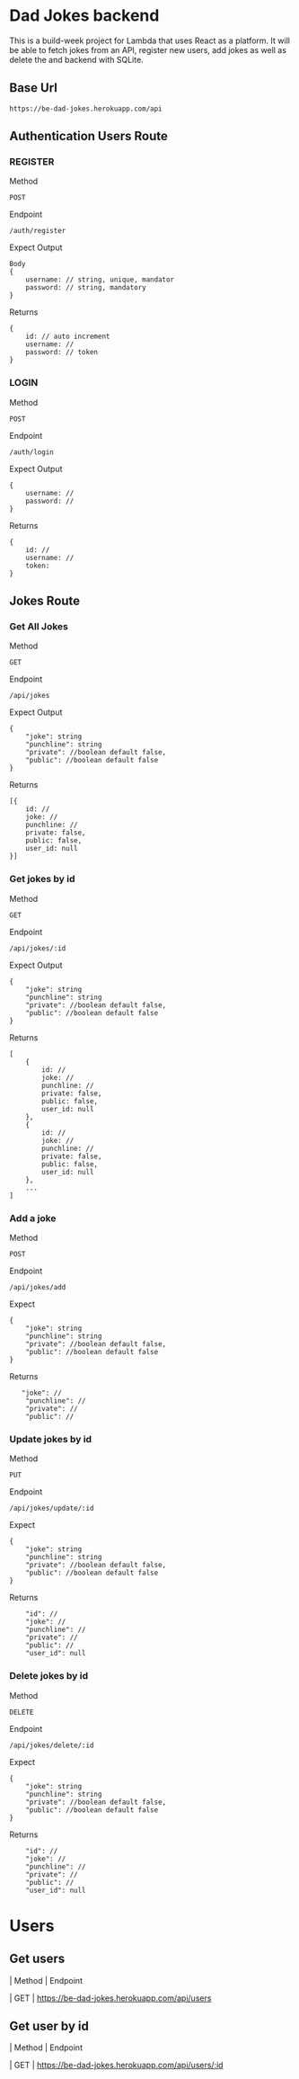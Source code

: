 # Dad Jokes backend

This is a build-week project for Lambda that uses React as a platform. It will be able to fetch jokes from an API, register new users, add jokes as well as delete the and backend with SQLite.

## Base Url

```
https://be-dad-jokes.herokuapp.com/api
```
## Authentication Users Route

### REGISTER

Method 
```
POST
```

Endpoint
```
/auth/register
```

Expect Output
```
Body
{
    username: // string, unique, mandator
    password: // string, mandatory
}
```

Returns
```
{
    id: // auto increment
    username: //
    password: // token 
}
```

### LOGIN

Method
```
POST
```

Endpoint
```
/auth/login
```

Expect Output
```
{
    username: //
    password: //
}
```

Returns
```
{
    id: // 
    username: //
    token: 
}
```

## Jokes Route

### Get All Jokes

Method 
```
GET
```  

Endpoint
``` 
/api/jokes
```

Expect Output
```
{
    "joke": string
    "punchline": string
    "private": //boolean default false,
    "public": //boolean default false
}
```
Returns
```
[{
    id: //
    joke: //
    punchline: //
    private: false,
    public: false,
    user_id: null
}]
```

### Get jokes by id

Method 
```
GET
```  

Endpoint
``` 
/api/jokes/:id
```

Expect Output
```
{
    "joke": string
    "punchline": string
    "private": //boolean default false,
    "public": //boolean default false
}
```
Returns
```
[
    {
        id: //
        joke: //
        punchline: //
        private: false,
        public: false,
        user_id: null
    },
    {
        id: //
        joke: //
        punchline: //
        private: false,
        public: false,
        user_id: null
    },
    ...
]
```

### Add a joke

Method
```
POST
```

Endpoint
```
/api/jokes/add
```

Expect 
```
{
    "joke": string
    "punchline": string
    "private": //boolean default false,
    "public": //boolean default false
}
```

Returns
```
   "joke": //
    "punchline": //
    "private": //
    "public": //
```

### Update jokes by id

Method
```
PUT
```

Endpoint
```
/api/jokes/update/:id
```

Expect 
```
{
    "joke": string
    "punchline": string
    "private": //boolean default false,
    "public": //boolean default false
}
```

Returns
```
    "id": //
    "joke": //
    "punchline": //
    "private": //
    "public": //
    "user_id": null
```

### Delete jokes by id

Method
```
DELETE
```

Endpoint
```
/api/jokes/delete/:id
```

Expect 
```
{
    "joke": string
    "punchline": string
    "private": //boolean default false,
    "public": //boolean default false
}
```

Returns
```
    "id": //
    "joke": //
    "punchline": //
    "private": //
    "public": //
    "user_id": null
```

# Users

## Get users

| Method | Endpoint 

| GET   | https://be-dad-jokes.herokuapp.com/api/users

## Get user by id

| Method | Endpoint 

| GET   | https://be-dad-jokes.herokuapp.com/api/users/:id
